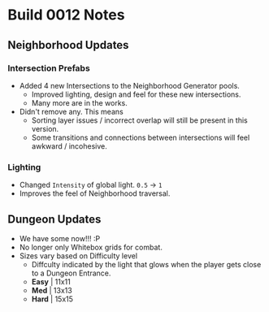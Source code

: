 # Build 0012 Notes

## Neighborhood Updates
### Intersection Prefabs
- Added 4 new Intersections to the Neighborhood Generator pools.
  - Improved lighting, design and feel for these new intersections.
  - Many more are in the works.
- Didn't remove any. This means
  - Sorting layer issues / incorrect overlap will still be present in this version.
  - Some transitions and connections between intersections will feel awkward / incohesive.
### Lighting
- Changed `Intensity` of global light.  `0.5` -> `1`
- Improves the feel of Neighborhood traversal.

## Dungeon Updates
- We have some now!!! :P
- No longer only Whitebox grids for combat.
- Sizes vary based on Difficulty level
  - Diffculty indicated by the light that glows when the player gets close to a Dungeon Entrance.
  - **Easy** | 11x11
  - **Med**  | 13x13
  - **Hard** | 15x15